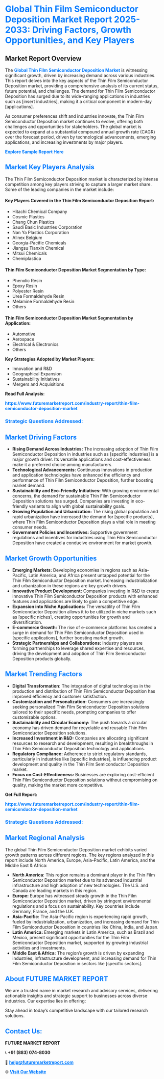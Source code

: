 <h1 style="color: #007BFF;">Global Thin Film Semiconductor Deposition Market Report 2025-2033: Driving Factors, Growth Opportunities, and Key Players</h1>

<section id="overview">
<h2>Market Report Overview</h2>
<p>The <a href="https://www.futuremarketreport.com/industry-report/thin-film-semiconductor-deposition-market" style="color: #007BFF; text-decoration: none;"><strong>Global Thin Film Semiconductor Deposition Market</strong></a> is witnessing significant growth, driven by increasing demand across various industries. This report delves into the key aspects of the Thin Film Semiconductor Deposition market, providing a comprehensive analysis of its current status, future potential, and challenges. The demand for Thin Film Semiconductor Deposition has surged due to its wide-ranging applications in industries such as [insert industries], making it a critical component in modern-day [applications].</p>
<p>As consumer preferences shift and industries innovate, the Thin Film Semiconductor Deposition market continues to evolve, offering both challenges and opportunities for stakeholders. The global market is expected to expand at a substantial compound annual growth rate (CAGR) over the forecast period, driven by technological advancements, emerging applications, and increasing investments by major players.</p>
</section>

<section id="overview">
<p><a href="https://www.futuremarketreport.com/request-sample/reportId=35492" style="color: #007BFF; text-decoration: none;"><strong>Explore Sample Report Here</strong></a></p>
</section>

<section id="key-players">
<h2 style="color: #007BFF;">Market Key Players Analysis</h2>
<p>The Thin Film Semiconductor Deposition market is characterized by intense competition among key players striving to capture a larger market share. Some of the leading companies in the market include:</p>
<h4>Key Players Covered in the Thin Film Semiconductor Deposition Report:</h4>
<ul><li>Hitachi Chemical Company</li><li>Cosmic Plastics</li><li>Chang Chun Plastics</li><li>Saudi Basic Industries Corporation</li><li>Nan Ya Plastics Corporation</li><li>Allnex Belgium</li><li>Georgia-Pacific Chemicals</li><li>Jiangsu Tianxin Chemical</li><li>Mitsui Chemicals</li><li>Chemiplastica</li></ul>
<h4>Thin Film Semiconductor Deposition Market Segmentation by Type:</h4>
<ul><li>Phenolic Resin</li><li>Epoxy Resin</li><li>Polyester Resin</li><li>Urea Formaldehyde Resin</li><li>Melamine Formaldehyde Resin</li><li>Others</li></ul>

<h4>Thin Film Semiconductor Deposition Market Segmentation by Application:</h4>
<ul><li>Automotive</li><li>Aerospace</li><li>Electrical &amp; Electronics</li><li>Others</li></ul>
<p><strong>Key Strategies Adopted by Market Players:</strong></p>
<ul>
<li>Innovation and R&D</li>
<li>Geographical Expansion</li>
<li>Sustainability Initiatives</li>
<li>Mergers and Acquisitions</li>
</ul>
</section>

<section>
<p><strong>Read Full Analysis: </strong></p><a href="https://www.futuremarketreport.com/industry-report/thin-film-semiconductor-deposition-market" style="color: #007BFF; text-decoration: none;"><strong>https://www.futuremarketreport.com/industry-report/thin-film-semiconductor-deposition-market</strong></a>
<h3 style="color: #007BFF;">Strategic Questions Addressed:</h3>
</section>

<section id="driving-factors">
<h2 style="color: #007BFF;">Market Driving Factors</h2>
<ul>
<li><strong>Rising Demand Across Industries:</strong> The increasing adoption of Thin Film Semiconductor Deposition in industries such as [specific industries] is a major growth driver. Its versatile applications and cost-effectiveness make it a preferred choice among manufacturers.</li>
<li><strong>Technological Advancements:</strong> Continuous innovations in production and application technologies have enhanced the efficiency and performance of Thin Film Semiconductor Deposition, further boosting market demand.</li>
<li><strong>Sustainability and Eco-Friendly Initiatives:</strong> With growing environmental concerns, the demand for sustainable Thin Film Semiconductor Deposition solutions has surged. Companies are investing in eco-friendly variants to align with global sustainability goals.</li>
<li><strong>Growing Population and Urbanization:</strong> The rising global population and rapid urbanization have increased the demand for [specific products], where Thin Film Semiconductor Deposition plays a vital role in meeting consumer needs.</li>
<li><strong>Government Policies and Incentives:</strong> Supportive government regulations and incentives for industries using Thin Film Semiconductor Deposition have created a conducive environment for market growth.</li>
</ul>
</section>

<section id="growth-opportunities">
<h2 style="color: #007BFF;">Market Growth Opportunities</h2>
<ul>
<li><strong>Emerging Markets:</strong> Developing economies in regions such as Asia-Pacific, Latin America, and Africa present untapped potential for the Thin Film Semiconductor Deposition market. Increasing industrialization and urbanization in these regions are key growth drivers.</li>
<li><strong>Innovative Product Development:</strong> Companies investing in R&D to create innovative Thin Film Semiconductor Deposition products with enhanced features and applications are likely to gain a competitive edge.</li>
<li><strong>Expansion into Niche Applications:</strong> The versatility of Thin Film Semiconductor Deposition allows it to be utilized in niche markets such as [specific niches], creating opportunities for growth and diversification.</li>
<li><strong>E-commerce Growth:</strong> The rise of e-commerce platforms has created a surge in demand for Thin Film Semiconductor Deposition used in [specific applications], further boosting market growth.</li>
<li><strong>Strategic Partnerships and Collaborations:</strong> Industry players are forming partnerships to leverage shared expertise and resources, driving the development and adoption of Thin Film Semiconductor Deposition products globally.</li>
</ul>
</section>

<section id="trending-factors">
<h2 style="color: #007BFF;">Market Trending Factors</h2>
<ul>
<li><strong>Digital Transformation:</strong> The integration of digital technologies in the production and distribution of Thin Film Semiconductor Deposition has improved efficiency and customer satisfaction.</li>
<li><strong>Customization and Personalization:</strong> Consumers are increasingly seeking personalized Thin Film Semiconductor Deposition solutions tailored to their specific needs, prompting companies to offer customizable options.</li>
<li><strong>Sustainability and Circular Economy:</strong> The push towards a circular economy has driven demand for recyclable and reusable Thin Film Semiconductor Deposition solutions.</li>
<li><strong>Increased Investment in R&D:</strong> Companies are allocating significant resources to research and development, resulting in breakthroughs in Thin Film Semiconductor Deposition technology and applications.</li>
<li><strong>Regulatory Compliance:</strong> Adherence to strict regulatory standards, particularly in industries like [specific industries], is influencing product development and quality in the Thin Film Semiconductor Deposition market.</li>
<li><strong>Focus on Cost-Effectiveness:</strong> Businesses are exploring cost-efficient Thin Film Semiconductor Deposition solutions without compromising on quality, making the market more competitive.</li>
</ul>
</section>

<section>
<p><strong>Get Full Report: </strong></p><a href="https://www.futuremarketreport.com/industry-report/thin-film-semiconductor-deposition-market" style="color: #007BFF; text-decoration: none;"><strong>https://www.futuremarketreport.com/industry-report/thin-film-semiconductor-deposition-market</strong></a>
<h3 style="color: #007BFF;">Strategic Questions Addressed:</h3>
</section>


<section id="regional-analysis">
<h2 style="color: #007BFF;">Market Regional Analysis</h2>
<p>The global Thin Film Semiconductor Deposition market exhibits varied growth patterns across different regions. The key regions analyzed in this report include North America, Europe, Asia-Pacific, Latin America, and the Middle East & Africa:</p>
<ul>
<li><strong>North America:</strong> This region remains a dominant player in the Thin Film Semiconductor Deposition market due to its advanced industrial infrastructure and high adoption of new technologies. The U.S. and Canada are leading markets in this region.</li>
<li><strong>Europe:</strong> Europe has witnessed steady growth in the Thin Film Semiconductor Deposition market, driven by stringent environmental regulations and a focus on sustainability. Key countries include Germany, France, and the U.K.</li>
<li><strong>Asia-Pacific:</strong> The Asia-Pacific region is experiencing rapid growth, fueled by industrialization, urbanization, and increasing demand for Thin Film Semiconductor Deposition in countries like China, India, and Japan.</li>
<li><strong>Latin America:</strong> Emerging markets in Latin America, such as Brazil and Mexico, present significant opportunities for the Thin Film Semiconductor Deposition market, supported by growing industrial activities and investments.</li>
<li><strong>Middle East & Africa:</strong> The region’s growth is driven by expanding industries, infrastructure development, and increasing demand for Thin Film Semiconductor Deposition in sectors like [specific sectors].</li>
</ul>
</section>

<footer>
<h2 style="color: #007BFF;">About FUTURE MARKET REPORT</h2>
<p>We are a trusted name in market research and advisory services, delivering actionable insights and strategic support to businesses across diverse industries. Our expertise lies in offering:</p>

<p>Stay ahead in today’s competitive landscape with our tailored research solutions.</p>

<h2 style="color: #007BFF;">Contact Us:</h2>
<p><strong>FUTURE MARKET REPORT</strong></p>
<p>📞 <strong>+91 (883) 074-8030</strong></p>
<p>📧 <strong><a href="mailto:help@futuremarketreport.com" style="color: #007BFF;">help@futuremarketreport.com</a></strong></p>
<p>🌐 <strong><a href="https://www.futuremarketreport.com/" style="color: #007BFF;">Visit Our Website</a></strong></p>
</footer>